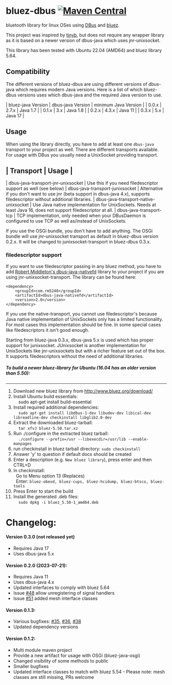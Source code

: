 # bluez-dbus [![Maven Central](https://maven-badges.herokuapp.com/maven-central/com.github.hypfvieh/bluez-dbus/badge.svg)](https://maven-badges.herokuapp.com/maven-central/com.github.hypfvieh/bluez-dbus)
bluetooth library for linux OSes using [DBus](https://dbus.freedesktop.org/) and [bluez](http://www.bluez.org/).

This project was inspired by [tinyb](https://github.com/intel-iot-devkit/tinyb),
but does not require any wrapper library as it is based on a newer version of dbus-java which uses jnr-unixsocket.

This library has been tested with Ubuntu 22.04 (AMD64) and bluez library 5.64.

## Compatibility
The different versions of bluez-dbus are using different versions of dbus-java which requires modern Java versions.
Here is a list of which bluez-dbus versions uses which dbus-java and the required Java version to use.

| bluez-java Version | dbus-java Version | minimum Java Version |
| 0.0.x              | 2.7.x             | Java 1.7             |
| 0.1.x              | 3.x               | Java 1.8             |
| 0.2.x              | 4.3.x             | Java 11              |
| 0.3.x              | 5.x               | Java 17              |

## Usage
When using the library directly, you have to add at least one `dbus-java` transport to your project as well.
There are different transports available. For usage with DBus you usually need a UnixSocket providing transport.

| Transport                             | Usage                                                                                                                          |
--------------------------------------------------------------------------------------------------------------------------------------------------------------------------
| dbus-java-transport-jnr-unixsocket    | Use this if you need filedescriptor support as well (see below)
| dbus-java-transport-junixsocket       | Alternative if you don't want to use jnr (beta support in dbus-java 4.x), supports filedescriptor without additional libraries.
| dbus-java-transport-native-unixsocket | Use Java native implementation for UnixSockets. Needs at least Java 16, does not support filedescriptor at all.
| dbus-java-transport-tcp               | TCP implementation, only needed when your DBusDaemon is configured to use TCP as well as/instead of UnixSockets.

If you use the OSGi bundle, you don't have to add anything.
The OSGi bundle will use jnr-unixsocket transport as default in bluez-dbus version 0.2.x.
It will be changed to junixsocket-transport in bluez-dbus 0.3.x.

### filedescriptor support

If you want to use filedescriptor passing in any bluez method, you have to add [Robert Middleton's dbus-java-nativefd](https://github.com/rm5248/dbus-java-nativefd) library to your project if you are using jnr-unixsocket-transport.
The library can be found here:

```
<dependency>
    <groupId>com.rm5248</groupId>
    <artifactId>dbus-java-nativefd</artifactId>
    <version>2.0</version>
</dependency>
```

If you use the native-transport, you cannot use filedescriptor's because Java native implementation of UnixSockets only has a limited functionality.
For most cases this implementation should be fine. In some special cases like filedescriptors it isn't good enough.

Starting from bluez-java 0.3.x, dbus-java 5.x is used which has proper support for junixsocket. JUnixsocket is another implementation for UnixSockets like
jnr-unixsockets but with a richer feature set out of the box. It supports filedescriptors without the need of additional libraries.

##### To build a newer bluez-library for Ubuntu (16.04 has an older version than 5.50):
-------------
1. Download new bluez library from http://www.bluez.org/download/
2. Install Ubuntu build essentials:  
  &nbsp;&nbsp;&nbsp;&nbsp;sudo apt-get install build-essential
3. Install required additional dependencies:  
&nbsp;&nbsp;&nbsp;&nbsp;`sudo apt-get install libdbus-1-dev libudev-dev libical-dev libreadline-dev checkinstall libglib2.0-dev`
4. Extract the downloaded bluez-tarball:  
&nbsp;&nbsp;&nbsp;&nbsp;`tar xfvJ bluez-5.50.tar.xz`
5. Run ./configure in the extracted bluez tarball:  
   &nbsp;&nbsp;&nbsp;&nbsp;`./configure --prefix=/usr --libexecdir=/usr/lib --enable-manpages`
6. run checkinstall in bluez tarball directory: `sudo checkinstall`
7. Answer 'y' to question if default docs should be created
8. Enter a description (e.g. `New bluez library`), press enter and then CTRL+D
9. In checkinstall:  
    &nbsp;&nbsp;Go to Menu option 13 (Replaces)  
    &nbsp;&nbsp;Enter: `bluez-obexd, bluez-cups, bluez-hcidump, bluez-btsco, bluez-tools`
10. Press Enter to start the build
11. Install the generated .deb files:  
  &nbsp;&nbsp;&nbsp;&nbsp;`sudo dpkg -i bluez_5.50-1_amd64.deb`

# Changelog:

#### Version 0.3.0 (not released yet)
- Requires Java 17
- Uses dbus-java 5.x


#### Version 0.2.0 (2023-07-21):
- Requires Java 11
- Uses dbus-java 4.x
- Updated interfaces to comply with bluez 5.64
- Issue [#48](https://github.com/hypfvieh/bluez-dbus/issues/48) allow unregistering of signal handlers
- Issue [#51](https://github.com/hypfvieh/bluez-dbus/issues/51) added mesh interface classes 

#### Version 0.1.3:
- Various bugfixes: [#35](https://github.com/hypfvieh/bluez-dbus/issues/35), [#36](https://github.com/hypfvieh/bluez-dbus/issues/36), [#38](https://github.com/hypfvieh/bluez-dbus/issues/38)
- Updated dependency versions

#### Version 0.1.2:
- Multi module maven project
- Provide a new artifact for usage with OSGi (bluez-java-osgi)
- Changed visibility of some methods to public
- Smaller bugfixes
- Updated interface classes to match with bluez 5.54 - Please note: mesh classes are still missing, PRs welcome
